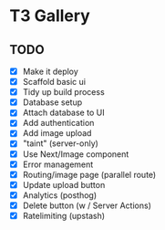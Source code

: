 # T3 Gallery

## TODO

- [x] Make it deploy
- [x] Scaffold basic ui
- [x] Tidy up build process
- [x] Database setup
- [x] Attach database to UI
- [x] Add authentication
- [x] Add image upload
- [x] "taint" (server-only)
- [x] Use Next/Image component
- [x] Error management
- [x] Routing/image page (parallel route)
- [x] Update upload button
- [x] Analytics (posthog)
- [x] Delete button (w / Server Actions)
- [x] Ratelimiting (upstash)
